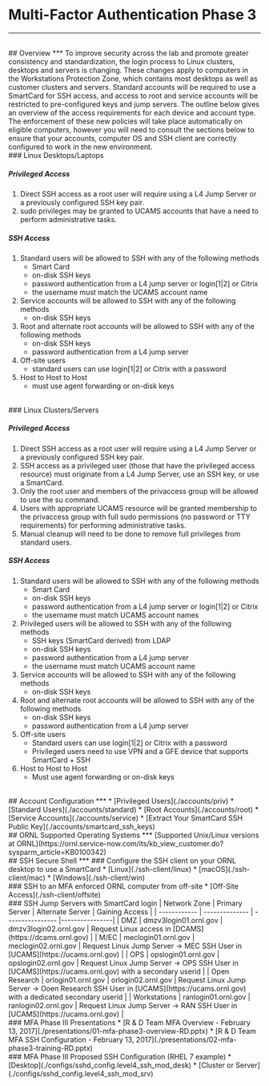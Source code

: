 # Multi-Factor Authentication Phase 3
***

<br />
## Overview
***
To improve security across the lab and promote greater consistency and standardization, the login process to Linux clusters, desktops and servers is changing. These changes apply to computers in the Workstations Protection Zone, which contains most desktops as well as customer clusters and servers. Standard accounts will be required to use a SmartCard for SSH access, and access to root and service accounts will be restricted to pre-configured keys and jump servers. The outline below gives an overview of the access requirements for each device and account type. The enforcement of these new policies will take place automatically on eligible computers, however you will need to consult the sections below to ensure that your accounts, computer OS and SSH client are correctly configured to work in the new environment.

<br>
### Linux Desktops/Laptops

##### Privileged Access
1. Direct SSH access as a root user will require using a L4 Jump Server or a previously configured SSH key pair.
2. sudo privileges may be granted to UCAMS accounts that have a need to perform administrative tasks.

##### SSH Access
1. Standard users will be allowed to SSH with any of the following methods
	* Smart Card
	* on-disk SSH keys
	* password authentication from a L4 jump server or login[1|2] or Citrix
	* the username must match the UCAMS account name
2. Service accounts will be allowed to SSH with any of the following methods
	* on-disk SSH keys
3. Root and alternate root accounts will be allowed to SSH with any of the following methods
	* on-disk SSH keys
	* password authentication from a L4 jump server
4. Off-site users
	* standard users can use login[1|2] or Citrix with a password
5. Host to Host to Host
	* must use agent forwarding or on-disk keys

<br>
### Linux Clusters/Servers

##### Privileged Access
1. Direct SSH access as a root user will require using a L4 Jump Server or a previously configured SSH key pair.
2. SSH access as a privileged user (those that have the privileged access resource) must originate from a L4 Jump Server, use an SSH key, or use a SmartCard.
3. Only the root user and members of the privaccess group will be allowed to use the su command.
4. Users with appropriate UCAMS resource will be granted membership to the privaccess group with full sudo permissions (no password or TTY requirements) for performing administrative tasks.
5. Manual cleanup will need to be done to remove full privileges from standard users.

##### SSH Access
1. Standard users will be allowed to SSH with any of the following methods
	* Smart Card
	* on-disk SSH keys
	* password authentication from a L4 jump server or login[1|2] or Citrix
	* the username must match UCAMS account names
2. Privileged users will be allowed to SSH with any of the following methods
	* SSH keys (SmartCard derived) from LDAP
	* on-disk SSH keys
	* password authentication from a L4 jump server
	* the username must match UCAMS account name
3. Service accounts will be allowed to SSH with any of the following methods
	* on-disk SSH keys
4. Root and alternate root accounts will be allowed to SSH with any of the following methods
	* on-disk SSH keys
	* password authentication from a L4 jump server
5. Off-site users
	* Standard users can use login[1|2] or Citrix with a password
	* Privileged users need to use VPN and a GFE device that supports SmartCard + SSH
6. Host to Host to Host
	* Must use agent forwarding or on-disk keys



<br />
## Account Configuration
***
* [Privileged Users](./accounts/priv)
* [Standard Users](./accounts/standard)
* [Root Accounts](./accounts/root)
* [Service Accounts](./accounts/service)
* [Extract Your SmartCard SSH Public Key](./accounts/smartcard_ssh_keys)


<br />
## ORNL Supported Operating Systems
***
[Supported Unix/Linux versions at ORNL](https://ornl.service-now.com/its/kb_view_customer.do?sysparm_article=KB0100342)


<br />
## SSH Secure Shell
***
### Configure the SSH client on your ORNL desktop to use a SmartCard
* [Linux](./ssh-client/linux)
* [macOS](./ssh-client/mac)
* [Windows](./ssh-client/win)


<br />
### SSH to an MFA enforced ORNL computer from off-site
* [Off-Site Access](./ssh-client/offsite)


<br />
### SSH Jump Servers with SmartCard login
| Network Zone | Primary Server | Alternate Server | Gaining Access |
| ------------ | -------------- | ---------------- |----------------|
| DMZ | dmzv3login01.ornl.gov | dmzv3login02.ornl.gov | Request Linux access in [DCAMS](https://dcams.ornl.gov) |
| M/EC | meclogin01.ornl.gov | meclogin02.ornl.gov | Request Linux Jump Server -> MEC SSH User in [UCAMS](https://ucams.ornl.gov) |
| OPS | opslogin01.ornl.gov | opslogin02.ornl.gov | Request Linux Jump Server -> OPS SSH User in [UCAMS](https://ucams.ornl.gov) with a secondary userid |
| Open Research | orlogin01.ornl.gov | orlogin02.ornl.gov | Request Linux Jump Server -> Ooen Research SSH User in [UCAMS](https://ucams.ornl.gov) with a dedicated secondary userid |
| Workstations | ranlogin01.ornl.gov | ranlogin02.ornl.gov | Request Linux Jump Server -> RAN SSH User in [UCAMS](https://ucams.ornl.gov) |


<br />
### MFA Phase III Presentations
* [R & D Team MFA Overview - February 13, 2017](./presentations/01-mfa-phase3-overview-RD.pptx)
* [R & D Team MFA SSH Configuration - February 13, 2017](./presentations/02-mfa-phase3-training-RD.pptx)


<br />
### MFA Phase III Proposed SSH Configuration (RHEL 7 example)
* [Desktop](./configs/sshd_config.level4_ssh_mod_desk)
* [Cluster or Server](./configs/sshd_config.level4_ssh_mod_srv)

